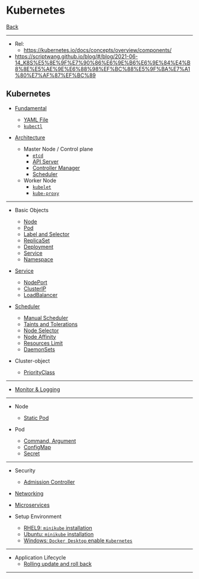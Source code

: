 # Kubernetes

[Back](../../index.md)

---

- Rel:
  - https://kubernetes.io/docs/concepts/overview/components/
- https://scriptwang.github.io/blog/#/blog/2021-06-14_K8S%E5%8E%9F%E7%90%86%E6%9E%B6%E6%9E%84%E4%B8%8E%E5%AE%9E%E6%88%98%EF%BC%88%E5%9F%BA%E7%A1%80%E7%AF%87%EF%BC%89

## Kubernetes

- [Fundamental](./fundamental/fundamental/fundamental.md)

  - [YAML File](./fundamental/yaml/yaml.md)
  - [`kubectl`](./fundamental/kubectl/kubectl.md)

- [Architecture](./architecture/architecture/architecture.md)
  - Master Node / Control plane
    - [`etcd`](./architecture/etcd/etcd.md)
    - [API Server](./architecture/api_server/api_server.md)
    - [Controller Manager](./architecture/controller_manager/controller_manager.md)
    - [Scheduler](./architecture/scheduler/scheduler.md)
  - Worker Node
    - [`kubelet`](./architecture/kubelet/kubelet.md)
    - [`kube-proxy`](./architecture/kube_proxy/kube_proxy.md)

---

- Basic Objects

  - [Node](./object/node/node.md)
  - [Pod](./object/pod/pod.md)
  - [Label and Selector](./object/lbl_slt/lbl_slt.md)
  - [ReplicaSet](./object/replica/replica.md)
  - [Deployment](./object/deployment/deployment.md)
  - [Service](./object/service/service.md)
  - [Namespace](./object/namespace/namespace.md)

- [Service](./service/service/service.md)

  - [NodePort](./service/nodeport/nodeport.md)
  - [ClusterIP](./service/clusterip/clusterip.md)
  - [LoadBalancer](./service/loadbalancer/loadbalancer.md)

- [Scheduler](./scheduler/scheduler/scheduler.md)

  - [Manual Scheduler](./scheduler/man_scheduler/man_scheduler.md)
  - [Taints and Tolerations](./scheduler/taint_toleration/taint_toleration.md)
  - [Node Selector](./scheduler/node_sel/node_sel.md)
  - [Node Affinity](./scheduler/node_aff/node_aff.md)
  - [Resources Limit](./scheduler/res_limit/res_limit.md)
  - [DaemonSets](./scheduler/daemon_set/daemon_set.md)

- Cluster-object
  - [PriorityClass](./priority_class/priority_class.md)

---

- [Monitor & Logging](./monitoring_logging/monitoring_logging.md)

---

- Node

  - [Static Pod](./node/static_pod/static_pod.md)

- Pod
  - [Command, Argument](./pod/cmd_arg/cmd_arg.md)
  - [ConfigMap](./pod/configmap/configmap.md)
  - [Secret](./pod/secret/secret.md)

---

- Security

  - [Admission Controller](./security/admission_controller/admission_controller.md)

- [Networking](./networking/networking.md)
- [Microservices](./microservices/microservices.md)

- Setup Environment

  - [RHEL9: `minikube` installation](./install/minikube_rhel9/minikube_rhel9.md)
  - [Ubuntu: `minikube` installation](./install/minikube_ubuntu/minikube_ubuntu.md)
  - [Windows: `Docker Desktop` enable `Kubernetes`](./install/kube_docker_desktop_win/kube_docker_desktop_win.md)

---

- Application Lifecycle
  - [Rolling update and roll back](./app/rolling/rolling.md)

---

```yaml

```
